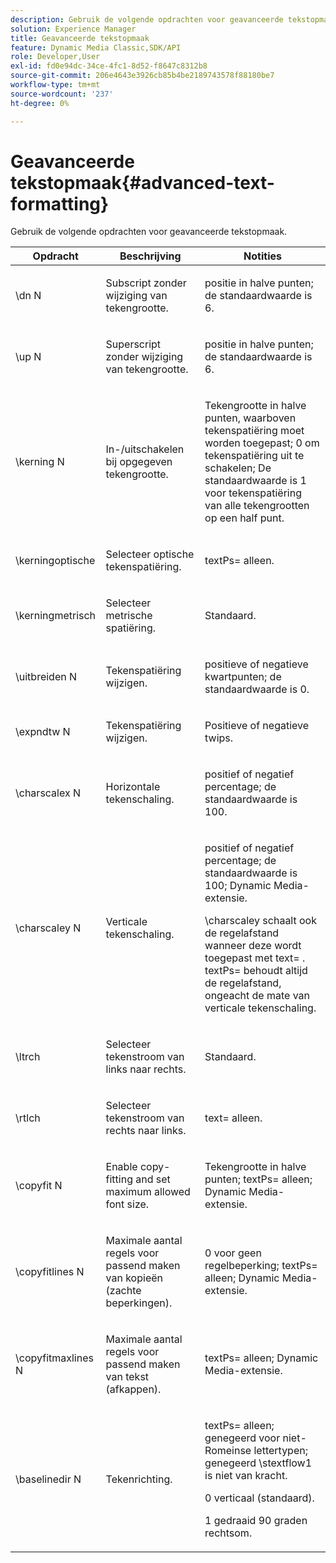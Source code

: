 ```yaml
---
description: Gebruik de volgende opdrachten voor geavanceerde tekstopmaak.
solution: Experience Manager
title: Geavanceerde tekstopmaak
feature: Dynamic Media Classic,SDK/API
role: Developer,User
exl-id: fd0e94dc-34ce-4fc1-8d52-f8647c8312b8
source-git-commit: 206e4643e3926cb85b4be2189743578f88180be7
workflow-type: tm+mt
source-wordcount: '237'
ht-degree: 0%

---
```


# Geavanceerde tekstopmaak{#advanced-text-formatting}

Gebruik de volgende opdrachten voor geavanceerde tekstopmaak.

<table id="table_43B2EB887C0F471BB60C23B570E7D3D2"> 
 <thead> 
  <tr> 
   <th class="entry"> Opdracht </th> 
   <th class="entry"> Beschrijving </th> 
   <th class="entry"> Notities </th> 
  </tr> 
 </thead>
 <tbody> 
  <tr> 
   <td> <span class="codeph"> \dn <span class="varname"> N </span> </span> </td> 
   <td> <p>Subscript zonder wijziging van tekengrootte. </p> </td> 
   <td> <p>positie in halve punten; de standaardwaarde is 6. </p> </td> 
  </tr> 
  <tr> 
   <td> <span class="codeph"> \up <span class="varname"> N </span> </span> </td> 
   <td> <p>Superscript zonder wijziging van tekengrootte. </p> </td> 
   <td> <p>positie in halve punten; de standaardwaarde is 6. </p> </td> 
  </tr> 
  <tr> 
   <td> <span class="codeph"> \kerning <span class="varname"> N </span> </span> </td> 
   <td> <p>In-/uitschakelen bij opgegeven tekengrootte. </p> </td> 
   <td> <p>Tekengrootte in halve punten, waarboven tekenspatiëring moet worden toegepast; 0 om tekenspatiëring uit te schakelen; De standaardwaarde is 1 voor tekenspatiëring van alle tekengrootten op een half punt. </p> </td> 
  </tr> 
  <tr> 
   <td> <span class="codeph"> \kerningoptische </span> </td> 
   <td> <p>Selecteer optische tekenspatiëring. </p> </td> 
   <td> <p> <span class="codeph"> textPs= </span> alleen. </p> </td> 
  </tr> 
  <tr> 
   <td> <span class="codeph"> \kerningmetrisch </span> </td> 
   <td> <p>Selecteer metrische spatiëring. </p> </td> 
   <td> <p>Standaard. </p> </td> 
  </tr> 
  <tr> 
   <td> <span class="codeph"> \uitbreiden <span class="varname"> N </span> </span> </td> 
   <td> <p>Tekenspatiëring wijzigen. </p> </td> 
   <td> <p>positieve of negatieve kwartpunten; de standaardwaarde is 0. </p> </td> 
  </tr> 
  <tr> 
   <td> <span class="codeph"> \expndtw <span class="varname"> N </span> </span> </td> 
   <td> <p>Tekenspatiëring wijzigen. </p> </td> 
   <td> <p>Positieve of negatieve twips. </p> </td> 
  </tr> 
  <tr> 
   <td> <span class="codeph"> \charscalex <span class="varname"> N </span> </span> </td> 
   <td> <p>Horizontale tekenschaling. </p> </td> 
   <td> <p>positief of negatief percentage; de standaardwaarde is 100. </p> </td> 
  </tr> 
  <tr> 
   <td> <span class="codeph"> \charscaley <span class="varname"> N </span> </span> </td> 
   <td> <p>Verticale tekenschaling. </p> </td> 
   <td> <p>positief of negatief percentage; de standaardwaarde is 100; Dynamic Media-extensie. </p> <p> <span class="codeph"> \charscaley </span> schaalt ook de regelafstand wanneer deze wordt toegepast met <span class="codeph"> text= </span>. <span class="codeph"> textPs= </span> behoudt altijd de regelafstand, ongeacht de mate van verticale tekenschaling. </p> </td> 
  </tr> 
  <tr> 
   <td> <span class="codeph"> \ltrch </span> </td> 
   <td> <p>Selecteer tekenstroom van links naar rechts. </p> </td> 
   <td> <p>Standaard. </p> </td> 
  </tr> 
  <tr> 
   <td> <span class="codeph"> \rtlch </span> </td> 
   <td> <p>Selecteer tekenstroom van rechts naar links. </p> </td> 
   <td> <p> <span class="codeph"> text= </span> alleen. </p> </td> 
  </tr> 
  <tr> 
   <td> <span class="codeph"> \copyfit <span class="varname"> N </span> </span> </td> 
   <td> <p>Enable copy-fitting and set maximum allowed font size. </p> </td> 
   <td> <p>Tekengrootte in halve punten; <span class="codeph"> textPs= </span> alleen; Dynamic Media-extensie. </p> </td> 
  </tr> 
  <tr> 
   <td> <span class="codeph"> \copyfitlines <span class="varname"> N </span> </span> </td> 
   <td> <p>Maximale aantal regels voor passend maken van kopieën (zachte beperkingen). </p> </td> 
   <td> <p>0 voor geen regelbeperking; <span class="codeph"> textPs= </span> alleen; Dynamic Media-extensie. </p> </td> 
  </tr> 
  <tr> 
   <td> <span class="codeph"> \copyfitmaxlines <span class="varname"> N </span> </span> </td> 
   <td> <p>Maximale aantal regels voor passend maken van tekst (afkappen). </p> </td> 
   <td> <p> <span class="codeph"> textPs= </span> alleen; Dynamic Media-extensie. </p> </td> 
  </tr> 
  <tr> 
   <td> <span class="codeph"> \baselinedir <span class="varname"> N </span> </span> </td> 
   <td> <p>Tekenrichting. </p> </td> 
   <td> <p> <span class="codeph"> textPs= </span> alleen; genegeerd voor niet-Romeinse lettertypen; genegeerd <span class="codeph"> \stextflow1 </span> is niet van kracht. </p> <p>0 verticaal (standaard). </p> <p>1 gedraaid 90 graden rechtsom. </p> </td> 
  </tr> 
 </tbody> 
</table>
